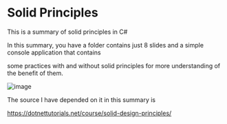 # Solid Principles 

This is a summary of solid principles in C#

In this summary, you have  a folder contains just 8 slides and a simple console application that contains 

some practices with and without solid principles for more understanding of the benefit of them.

![image](https://user-images.githubusercontent.com/81900786/113840376-e6e84a80-9790-11eb-8261-4262cdeaa60e.png)

The source I have depended on it in this summary is 

https://dotnettutorials.net/course/solid-design-principles/




